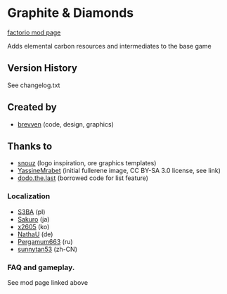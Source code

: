 # Graphite & Diamonds

[factorio mod page](https://mods.factorio.com/mod/bzcarbon)

Adds elemental carbon resources and intermediates to the base game

## Version History
See changelog.txt

## Created by

- [brevven](https://mods.factorio.com/user/brevven) (code, design, graphics)

## Thanks to 
- [snouz](https://github.com/snouz) (logo inspiration, ore graphics templates)
- [YassineMrabet](https://commons.wikimedia.org/wiki/File:Fullerene.png) (initial fullerene image, CC BY-SA 3.0 license, see link)
- [dodo.the.last](https://mods.factorio.com/mod/big-data-string) (borrowed code for list feature)

### Localization

- [S3BA](https://github.com/S3BA-pl) (pl)
- [Sakuro](https://github.com/sakuro) (ja)
- [x2605](https://github.com/x2605) (ko)
- [NathaU](https://github.com/NathaU) (de)
- [Pergamum663](https://github.com/Pergamum663) (ru)
- [sunnytan53](https://github.com/Pergamum663) (zh-CN)


### FAQ and gameplay. 
See mod page linked above
